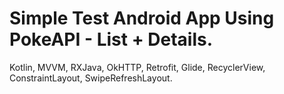# Simple Test Android App Using PokeAPI - List + Details. 

Kotlin, MVVM, RXJava, OkHTTP, Retrofit, Glide, RecyclerView, ConstraintLayout, SwipeRefreshLayout.
